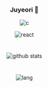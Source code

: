 <div align="center">
  
  ### Juyeori 👋
  
  ![c](https://img.shield.io/badge/C-A8B9CC?style=flat&logo=C&logoColor=white)
  
  ![react](https://img.shields.io/badge/React-61DAFB?style=flat&logo=React&logoColor=white)
 
 </div>

<div align="center">
  
  #
  
  ![github stats](https://github-readme-stats.vercel.app/api?username=Juyeori&show_icons=true&theme=gruvbox)
  
  #

  ![lang](https://github-readme-stats.vercel.app/api/top-langs/?username=Juyeori&layout=compact&theme=gruvbox)
</div>
